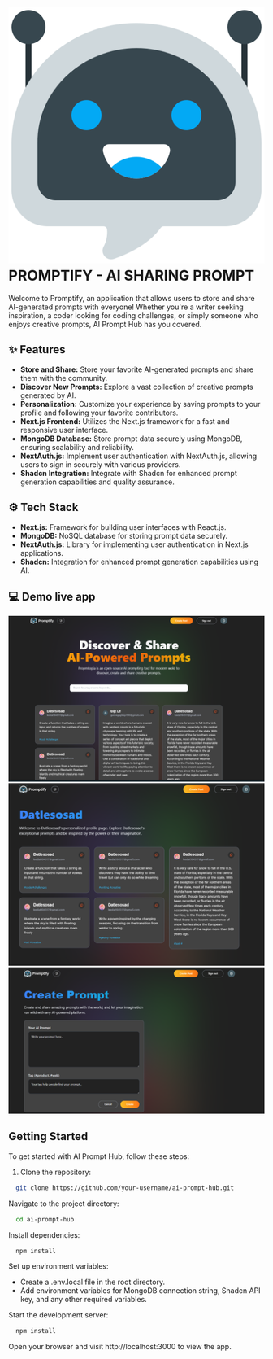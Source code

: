 # ![promptify-logo](./public/logo.png) PROMPTIFY - AI SHARING PROMPT

Welcome to Promptify, an application that allows users to store and share AI-generated prompts with everyone! Whether you're a writer seeking inspiration, a coder looking for coding challenges, or simply someone who enjoys creative prompts, AI Prompt Hub has you covered.

## ✨ Features

- **Store and Share:** Store your favorite AI-generated prompts and share them with the community.
- **Discover New Prompts:** Explore a vast collection of creative prompts generated by AI.
- **Personalization:** Customize your experience by saving prompts to your profile and following your favorite contributors.
- **Next.js Frontend:** Utilizes the Next.js framework for a fast and responsive user interface.
- **MongoDB Database:** Store prompt data securely using MongoDB, ensuring scalability and reliability.
- **NextAuth.js:** Implement user authentication with NextAuth.js, allowing users to sign in securely with various providers.
- **Shadcn Integration:** Integrate with Shadcn for enhanced prompt generation capabilities and quality assurance.

## ⚙️ Tech Stack

- **Next.js:** Framework for building user interfaces with React.js.
- **MongoDB:** NoSQL database for storing prompt data securely.
- **NextAuth.js:** Library for implementing user authentication in Next.js applications.
- **Shadcn:** Integration for enhanced prompt generation capabilities using AI.

## 💻 Demo live app

![](./demo/main.png)
![](./demo/user.png)
![](./demo/create.png)

## Getting Started

To get started with AI Prompt Hub, follow these steps:

1. Clone the repository:

```bash
  git clone https://github.com/your-username/ai-prompt-hub.git
```

Navigate to the project directory:

```bash
  cd ai-prompt-hub
```

Install dependencies:

```bash
  npm install
```

Set up environment variables:

- Create a .env.local file in the root directory.
- Add environment variables for MongoDB connection string, Shadcn API key, and any other required variables.

Start the development server:

```bash
  npm install
```

Open your browser and visit http://localhost:3000 to view the app.
